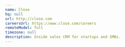 ```yaml
---
name: Close
hq: null
url: http://close.com
careersUrl: https://www.close.com/careers
remoteModel: full
timezone: null
description: Inside sales CRM for startups and SMBs.
---
```

